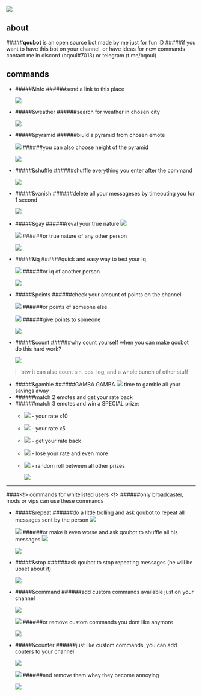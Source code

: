 ![](https://i.imgur.com/lTVoe0x.jpg)

## about
#####**qoubot** is an open source bot made by me just for fun :D
#####if you want to have this bot on your channel, or have ideas for new commands contact me in discord (bqoul#7013) or telegram (t.me/bqoul)

## commands
* #####&info
######send a link  to this place

	![](https://i.imgur.com/MArCGlV.png)
* #####&weather
######search for weather in chosen city

	![](https://i.imgur.com/zoOhb7G.png)
* #####&pyramid
######biuld a pyramid from chosen emote

	![](https://i.imgur.com/zw0bomO.png)
######you can also choose height of the pyramid

	![](https://i.imgur.com/Ld2twSB.png)
* #####&shuffle
######shuffle everything you enter after the command

	![](https://i.imgur.com/mKn3d0K.png)
* #####&vanish
######delete all your messageses by timeouting you for 1 second

	![](https://i.imgur.com/eplFy4M.png)
* #####&gay
######reval your true nature [![](https://static-cdn.jtvnw.net/emoticons/v1/55338/1.0)](http://https://static-cdn.jtvnw.net/emoticons/v1/55338/1.0)

	![](https://i.imgur.com/da6wLhu.png)
######or true nature of any other person

	![](https://i.imgur.com/80cKxo5.png)
* #####&iq
######quick and easy way to test your iq

	![](https://i.imgur.com/NrNqPAz.png)
######or iq of another person

	![](https://i.imgur.com/y4LnWVn.png)
* #####&points
######check your amount of points on the channel

	![](https://i.imgur.com/ZFip1Fi.png)
######or points of someone else

	![](https://i.imgur.com/SInRuRU.png)
######give points to someone

	![](https://i.imgur.com/WvXabjO.png)
* #####&count
######why count yourself when you can make qoubot do this hard work?

	![](https://i.imgur.com/9WgbLAE.png)
> btw it can also count sin, cos, log, and a whole bunch of other stuff

* #####&gamble
######GAMBA GAMBA [![](https://cdn.betterttv.net/emote/566c9fde65dbbdab32ec053e/1x)](https://cdn.betterttv.net/emote/566c9fde65dbbdab32ec053e/1x) time to gamble all your savings away
* ######match 2 emotes and get your rate back
* ######match 3 emotes and win a SPECIAL prize:
  - [![](https://static-cdn.jtvnw.net/emoticons/v1/120232/1.0)](https://static-cdn.jtvnw.net/emoticons/v1/120232/1.0) - your rate x10
  - [![](https://static-cdn.jtvnw.net/emoticons/v1/305954156/1.0)](https://static-cdn.jtvnw.net/emoticons/v1/305954156/1.0) - your rate x5
  - [![](https://static-cdn.jtvnw.net/emoticons/v1/114836/1.0)](https://static-cdn.jtvnw.net/emoticons/v1/114836/1.0) - get your rate back
  - [![](https://static-cdn.jtvnw.net/emoticons/v1/86/1.0)](https://static-cdn.jtvnw.net/emoticons/v1/86/1.0) - lose your rate and even more
  - [![](https://static-cdn.jtvnw.net/emoticons/v1/28087/1.0)](https://static-cdn.jtvnw.net/emoticons/v1/28087/1.0) - random roll between all other prizes
  

	![](https://i.imgur.com/MxTUiOX.png)

------------
####<!> commands for whitelisted users <!> 
######only broadcaster, mods or vips can use these commands
* #####&repeat
######do a little trolling and ask qoubot to repeat all messages sent by the person [![](https://cdn.betterttv.net/emote/54fa8f1401e468494b85b537/1x)](https://cdn.betterttv.net/emote/54fa8f1401e468494b85b537/1x) 

	![](https://i.imgur.com/uxxcWyl.png)
######or make it even worse and ask qoubot to shuffle all his messages [![](https://cdn.betterttv.net/emote/54fa8f1401e468494b85b537/1x)](https://cdn.betterttv.net/emote/54fa8f1401e468494b85b537/1x) 

	![](https://i.imgur.com/NKa1uRg.png)
* #####&stop
######ask qoubot to stop repeating messages (he will be upset about it)

	![](https://i.imgur.com/602m0UX.png)
* #####&command
######add custom commands available just on your channel

	![](https://i.imgur.com/3LzuKT1.png)

	![](https://i.imgur.com/e3fVgpG.png)
######or remove custom commands you dont like anymore

	![](https://i.imgur.com/NLMkgAY.png)
* #####&counter
######just like custom commands, you can add couters to your channel

	![](https://i.imgur.com/jZGX2vN.png)

	![](https://i.imgur.com/sPHBrq6.png)
######and remove them whey they become annoying

	![](https://i.imgur.com/YV44jAK.png)

